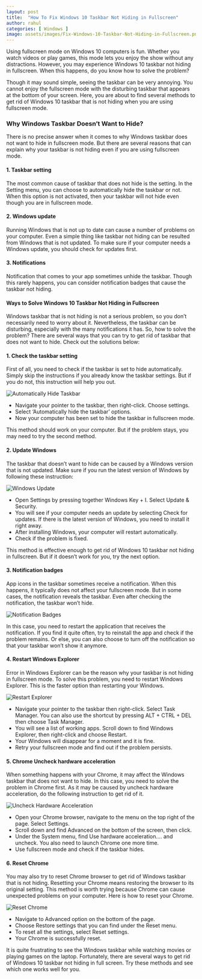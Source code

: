 ```yaml
---
layout: post
title:  "How To Fix Windows 10 Taskbar Not Hiding in Fullscreen"
author: rahul
categories: [ Windows ]
image: assets/images/Fix-Windows-10-Taskbar-Not-Hiding-in-Fullscreen.png
---
```

Using fullscreen mode on Windows 10 computers is fun. Whether you watch videos or play games, this mode lets you enjoy the show without any distractions. However, you may experience Windows 10 taskbar not hiding in fullscreen. When this happens, do you know how to solve the problem?

Though it may sound simple, seeing the taskbar can be very annoying. You cannot enjoy the fullscreen mode with the disturbing taskbar that appears at the bottom of your screen. Here, you are about to find several methods to get rid of Windows 10 taskbar that is not hiding when you are using fullscreen mode.

### Why Windows Taskbar Doesn’t Want to Hide?

There is no precise answer when it comes to why Windows taskbar does not want to hide in fullscreen mode. But there are several reasons that can explain why your taskbar is not hiding even if you are using fullscreen mode.

#### 1. Taskbar setting

The most common cause of taskbar that does not hide is the setting. In the Setting menu, you can choose to automatically hide the taskbar or not. When this option is not activated, then your taskbar will not hide even though you are in fullscreen mode.

#### 2. Windows update

Running Windows that is not up to date can cause a number of problems on your computer. Even a simple thing like taskbar not hiding can be resulted from Windows that is not updated. To make sure if your computer needs a Windows update, you should check for updates first.

#### 3. Notifications

Notification that comes to your app sometimes unhide the taskbar. Though this rarely happens, you can consider notification badges that cause the taskbar not hiding.

#### Ways to Solve Windows 10 Taskbar Not Hiding in Fullscreen

Windows taskbar that is not hiding is not a serious problem, so you don’t necessarily need to worry about it. Nevertheless, the taskbar can be disturbing, especially with the many notifications it has. So, how to solve the problem? There are several ways that you can try to get rid of taskbar that does not want to hide. Check out the solutions below:

#### 1. Check the taskbar setting

First of all, you need to check if the taskbar is set to hide automatically. Simply skip the instructions if you already know the taskbar settings. But if you do not, this instruction will help you out.

![Automatically Hide Taskbar](/assets/images/Windows-10-Taskbar-Not-Hiding-in-Fullscreen-b.jpg)

* Navigate your pointer to the taskbar, then right-click. Choose settings.
* Select ‘Automatically hide the taskbar’ options.
* Now your computer has been set to hide the taskbar in fullscreen mode.

This method should work on your computer. But if the problem stays, you may need to try the second method.

#### 2. Update Windows

The taskbar that doesn’t want to hide can be caused by a Windows version that is not updated. Make sure if you run the latest version of Windows by following these instruction:

![Windows Update](/assets/images/Windows-10-Taskbar-Not-Hiding-in-Fullscreen-c.jpg)

* Open Settings by pressing together Windows Key + I. Select Update & Security.
* You will see if your computer needs an update by selecting Check for updates. If there is the latest version of Windows, you need to install it right away.
* After installing Windows, your computer will restart automatically.
* Check if the problem is fixed.

This method is effective enough to get rid of Windows 10 taskbar not hiding in fullscreen. But if it doesn’t work for you, try the next option.

#### 3. Notification badges

App icons in the taskbar sometimes receive a notification. When this happens, it typically does not affect your fullscreen mode. But in some cases, the notification reveals the taskbar. Even after checking the notification, the taskbar won’t hide.

![Notification Badges](/assets/images/Windows-10-Taskbar-Not-Hiding-in-Fullscreen-d.jpg)

In this case, you need to restart the application that receives the notification. If you find it quite often, try to reinstall the app and check if the problem remains. Or else, you can also choose to turn off the notification so that your taskbar won’t show it anymore.

#### 4. Restart Windows Explorer

Error in Windows Explorer can be the reason why your taskbar is not hiding in fullscreen mode. To solve this problem, you need to restart Windows Explorer. This is the faster option than restarting your Windows.

![Restart Explorer](/assets/images/Windows-10-Taskbar-Not-Hiding-in-Fullscreen-e.jpg)

* Navigate your pointer to the taskbar then right-click. Select Task Manager. You can also use the shortcut by pressing ALT + CTRL + DEL then choose Task Manager.
* You will see a list of working apps. Scroll down to find Windows Explorer, then right-click and choose Restart.
* Your Windows will disappear for a moment and it is fine.
* Retry your fullscreen mode and find out if the problem persists.

#### 5. Chrome Uncheck hardware acceleration

When something happens with your Chrome, it may affect the Windows taskbar that does not want to hide. In this case, you need to solve the problem in Chrome first. As it may be caused by uncheck hardware acceleration, do the following instruction to get rid of it.

![Uncheck Hardware Acceleration](/assets/images/Chrome-Uncheck-hardware-acceleration.jpg)

* Open your Chrome browser, navigate to the menu on the top right of the page. Select Settings.
* Scroll down and find Advanced on the bottom of the screen, then click.
* Under the System menu, find Use hardware acceleration…. and uncheck. You also need to launch Chrome one more time.
* Use fullscreen mode and check if the taskbar hides.

#### 6. Reset Chrome

You may also try to reset Chrome browser to get rid of Windows taskbar that is not hiding. Resetting your Chrome means restoring the browser to its original setting. This method is worth trying because Chrome can cause unexpected problems on your computer. Here is how to reset your Chrome.

![Reset Chrome](/assets/images/Windows-10-Taskbar-Not-Hiding-in-Fullscreen-g.jpg)

* Navigate to Advanced option on the bottom of the page.
* Choose Restore settings that you can find under the Reset menu.
* To reset all the settings, select Reset settings.
* Your Chrome is successfully reset.

It is quite frustrating to see the Windows taskbar while watching movies or playing games on the laptop. Fortunately, there are several ways to get rid of Windows 10 taskbar not hiding in full screen. Try these methods and see which one works well for you.